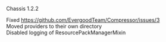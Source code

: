 Chassis 1.2.2

Fixed https://github.com/EvergoodTeam/Compressor/issues/3  
Moved providers to their own directory  
Disabled logging of ResourcePackManagerMixin  